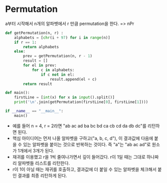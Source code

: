 # Permutation

a부터 시작해서 n개의 알파벳에서 r 만큼 permutation을 한다. => nPr

```py
def getPermutation(n, r) :
    alphabets = [chr(i + 97) for i in range(n)]
    if r == 1:
        return alphabets
    else:
        prev = getPermutation(n, r - 1)
        result = []
        for el in prev:
            for c in alphabets:
                if c not in el:
                    result.append(el + c)
        return result

def main():
    firstLine = [int(x) for x in input().split()]
    print('\n'.join(getPermutation(firstLine[0], firstLine[1])))

if __name__ == "__main__":
    main()
```

- 예를 들어 n = 4, r = 2라면 "ab ac ad ba bc bd ca cb cd da db dc"를 리턴하면 된다.
- 핵심 아이디어는 먼저 나올 알파벳을 구하고("a, b, c, d"), 이 결과값에 다음에 붙을 수 있는 알파벳을 붙이는 것으로 반복하는 것이다. 즉 "a"는 "ab ac ad"로 원소가 1개에서 3개가 된다.
- 재귀를 이용했고 r을 1씩 줄여나가면서 깊이 들어갔다. r이 1일 때는 그대로 하나짜리 알파벳들 리스트를 리턴한다.
- r이 1이 아닐 때는 재귀를 호출하고, 결과값에 더 붙일 수 있는 알파벳을 체크해서 붙인 결과를 최종 리턴하게 된다.
